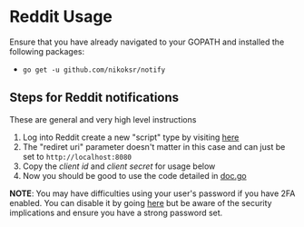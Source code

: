 # Reddit Usage

Ensure that you have already navigated to your GOPATH and installed the following packages:

* `go get -u github.com/nikoksr/notify`

## Steps for Reddit notifications

These are general and very high level instructions

1. Log into Reddit create a new "script" type by visiting [here](https://www.reddit.com/prefs/apps/)
2. The "rediret uri" parameter doesn't matter in this case and can just be set to `http://localhost:8080`
2. Copy the *client id* and *client secret* for usage below
4. Now you should be good to use the code detailed in [doc.go](doc.go)

**NOTE**: You may have difficulties using your user's password if you have 2FA enabled. You can disable it by going [here](https://www.reddit.com/prefs/update/) but be aware of the security implications and ensure you have a strong password set.